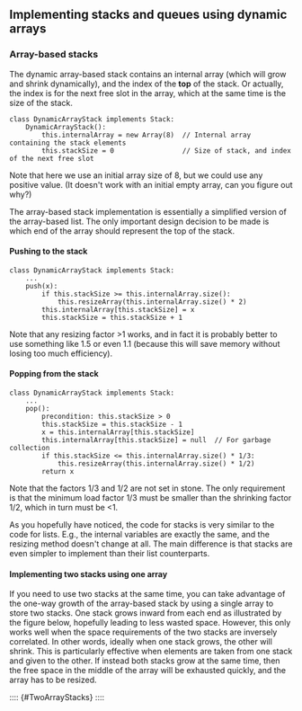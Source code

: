 
## Implementing stacks and queues using dynamic arrays


### Array-based stacks

The dynamic array-based stack contains an internal array (which will
grow and shrink dynamically), and the index of the **top** of the stack.
Or actually, the index is for the next free slot in the array, which at
the same time is the size of the stack.

    class DynamicArrayStack implements Stack:
        DynamicArrayStack():
            this.internalArray = new Array(8)  // Internal array containing the stack elements
            this.stackSize = 0                 // Size of stack, and index of the next free slot

Note that here we use an initial array size of 8, but we could use any positive value.
(It doesn't work with an initial empty array, can you figure out why?)

The array-based stack implementation is essentially a simplified version
of the array-based list. The only important design decision to be made
is which end of the array should represent the top of the stack.

<inlineav id="DynamicArrayStack-Top-CON" src="ChalmersGU/DynamicArrayStack-Top-CON.js" name="Array stack top position slideshow" links="ChalmersGU/CGU-Styles.css"/>

#### Pushing to the stack

<inlineav id="DynamicArrayStack-Push-CON" src="ChalmersGU/DynamicArrayStack-Push-CON.js" name="Array stack push slideshow" links="ChalmersGU/CGU-Styles.css"/>

    class DynamicArrayStack implements Stack:
        ...
        push(x):
            if this.stackSize >= this.internalArray.size():
                this.resizeArray(this.internalArray.size() * 2)
            this.internalArray[this.stackSize] = x
            this.stackSize = this.stackSize + 1

Note that any resizing factor >1 works, and in fact it is probably better to use something like 1.5 or even 1.1
(because this will save memory without losing too much efficiency).

<avembed id="DynamicArrayStack-Push-PRO" src="ChalmersGU/DynamicArrayStack-Push-PRO.html" type="ka" name="Array-based Stack Push Exercise"/>

#### Popping from the stack

<inlineav id="DynamicArrayStack-Pop-CON" src="ChalmersGU/DynamicArrayStack-Pop-CON.js" name="Array stack pop slideshow" links="ChalmersGU/CGU-Styles.css"/>

    class DynamicArrayStack implements Stack:
        ...
        pop():
            precondition: this.stackSize > 0
            this.stackSize = this.stackSize - 1
            x = this.internalArray[this.stackSize]
            this.internalArray[this.stackSize] = null  // For garbage collection
            if this.stackSize <= this.internalArray.size() * 1/3:
                this.resizeArray(this.internalArray.size() * 1/2)
            return x

Note that the factors 1/3 and 1/2 are not set in stone. The only requirement is that
the minimum load factor 1/3 must be smaller than the shrinking factor 1/2,
which in turn must be <1.

<avembed id="DynamicArrayStack-Pop-PRO" src="ChalmersGU/DynamicArrayStack-Pop-PRO.html" type="ka" name="Array-based Stack Pop Exercise"/>

As you hopefully have noticed, the code for stacks is very similar to
the code for lists. E.g., the internal variables are exactly the same,
and the resizing method doesn't change at all. The main difference is
that stacks are even simpler to implement than their list counterparts.

#### Implementing two stacks using one array

If you need to use two stacks at the same time, you can take advantage
of the one-way growth of the array-based stack by using a single array
to store two stacks. One stack grows inward from each end as illustrated
by the figure below, hopefully leading to less wasted space. However,
this only works well when the space requirements of the two stacks are
inversely correlated. In other words, ideally when one stack grows, the
other will shrink. This is particularly effective when elements are
taken from one stack and given to the other. If instead both stacks grow
at the same time, then the free space in the middle of the array will be
exhausted quickly, and the array has to be resized.

:::: {#TwoArrayStacks}
<inlineav id="LinkedStack-Twostack-CON" src="ChalmersGU/LinkedStack-Twostack-CON.js" name="Two Stacks in the same Array" links="ChalmersGU/CGU-Styles.css" static/>
::::
